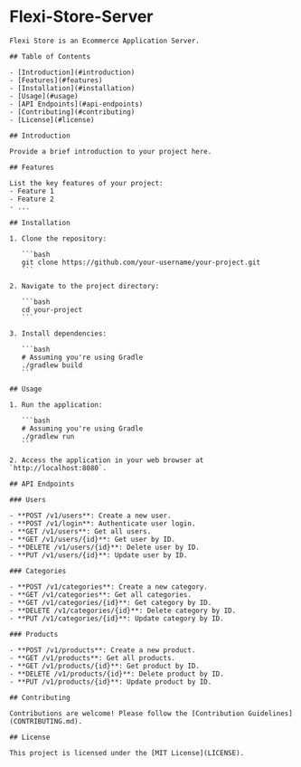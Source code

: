   # Flexi-Store-Server
    
    Flexi Store is an Ecommerce Application Server.
    
    ## Table of Contents
    
    - [Introduction](#introduction)
    - [Features](#features)
    - [Installation](#installation)
    - [Usage](#usage)
    - [API Endpoints](#api-endpoints)
    - [Contributing](#contributing)
    - [License](#license)
    
    ## Introduction
    
    Provide a brief introduction to your project here.
    
    ## Features
    
    List the key features of your project:
    - Feature 1
    - Feature 2
    - ...
    
    ## Installation
    
    1. Clone the repository:
    
       ```bash
       git clone https://github.com/your-username/your-project.git
       ```
    
    2. Navigate to the project directory:
    
       ```bash
       cd your-project
       ```
    
    3. Install dependencies:
    
       ```bash
       # Assuming you're using Gradle
       ./gradlew build
       ```
    
    ## Usage
    
    1. Run the application:
    
       ```bash
       # Assuming you're using Gradle
       ./gradlew run
       ```
    
    2. Access the application in your web browser at `http://localhost:8080`.
    
    ## API Endpoints
    
    ### Users
    
    - **POST /v1/users**: Create a new user.
    - **POST /v1/login**: Authenticate user login.
    - **GET /v1/users**: Get all users.
    - **GET /v1/users/{id}**: Get user by ID.
    - **DELETE /v1/users/{id}**: Delete user by ID.
    - **PUT /v1/users/{id}**: Update user by ID.
    
    ### Categories
    
    - **POST /v1/categories**: Create a new category.
    - **GET /v1/categories**: Get all categories.
    - **GET /v1/categories/{id}**: Get category by ID.
    - **DELETE /v1/categories/{id}**: Delete category by ID.
    - **PUT /v1/categories/{id}**: Update category by ID.
    
    ### Products
    
    - **POST /v1/products**: Create a new product.
    - **GET /v1/products**: Get all products.
    - **GET /v1/products/{id}**: Get product by ID.
    - **DELETE /v1/products/{id}**: Delete product by ID.
    - **PUT /v1/products/{id}**: Update product by ID.
    
    ## Contributing
    
    Contributions are welcome! Please follow the [Contribution Guidelines](CONTRIBUTING.md).
    
    ## License
    
    This project is licensed under the [MIT License](LICENSE).

